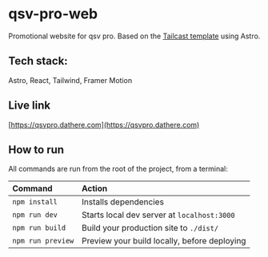 # qsv-pro-web

Promotional website for qsv pro. Based on the [Tailcast template](https://github.com/matt765/Tailcast) using Astro.

## Tech stack:

Astro, React, Tailwind, Framer Motion

## Live link

[https://qsvpro.dathere.com](https://qsvpro.dathere.com)

## How to run

All commands are run from the root of the project, from a terminal:

| Command           | Action                                       |
| :---------------- | :------------------------------------------- |
| `npm install`     | Installs dependencies                        |
| `npm run dev`     | Starts local dev server at `localhost:3000`  |
| `npm run build`   | Build your production site to `./dist/`      |
| `npm run preview` | Preview your build locally, before deploying |
